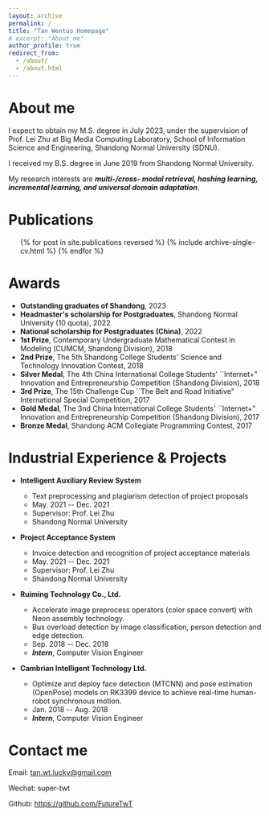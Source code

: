 ```yaml
---
layout: archive
permalink: /
title: "Tan Wentao Homepage"
# excerpt: "About me"
author_profile: true
redirect_from: 
  - /about/
  - /about.html
---
```


About me
======
I expect to obtain my M.S. degree in July 2023, under the supervision of Prof. Lei Zhu at Big Media Computing Laboratory, School of Information Science and Engineering, Shandong Normal University (SDNU). 

I received my B.S. degree in June 2019 from Shandong Normal University.

My research interests are <b><i>multi-/cross- modal retrieval, hashing learning, incremental learning, and universal domain adaptation</i></b>.

Publications
======
<ul>{% for post in site.publications reversed %}
{% include archive-single-cv.html %}
{% endfor %}</ul>

Awards
======
<ul>
  <li><b>Outstanding graduates of Shandong</b>, 2023</li>
  <li><b>Headmaster's scholarship for Postgraduates</b>, Shandong Normal University (10 quota), 2022</li>
  <li><b>National scholarship for Postgraduates (China)</b>, 2022</li>
  <li><b>1st Prize</b>, Contemporary Undergraduate Mathematical Contest in Modeling (CUMCM, Shandong Division), 2018</li>
  <li><b>2nd Prize</b>, The 5th Shandong College Students' Science and Technology Innovation Contest, 2018</li>
  <li><b>Silver Medal</b>, The 4th China International College Students' ``Internet+" Innovation and Entrepreneurship Competition (Shandong Division), 2018</li>
  <li><b>3rd Prize</b>, The 15th Challenge Cup ``The Belt and Road Initiative" International Special Competition, 2017</li>
  <li><b>Gold Medal</b>, The 3nd China International College Students' ``Internet+" Innovation and Entrepreneurship Competition (Shandong Division), 2017</li>
  <li><b>Bronze Medal</b>, Shandong ACM Collegiate Programming Contest, 2017</li>
</ul>

Industrial Experience & Projects
======
* <b>Intelligent Auxiliary Review System</b>
  * Text preprocessing and plagiarism detection of project proposals
  * May. 2021 -- Dec. 2021
  * Supervisor: Prof. Lei Zhu
  * Shandong Normal University

* <b>Project Acceptance System</b>
  * Invoice detection and recognition of project acceptance materials
  * May. 2021 -- Dec. 2021
  * Supervisor: Prof. Lei Zhu
  * Shandong Normal University

* <b>Ruiming Technology Co., Ltd.</b>
	* Accelerate image preprocess operators (color space convert) with Neon assembly technology.
	* Bus overload detection by image classification, person detection and edge detection.
  * Sep. 2018 -- Dec. 2018
  * <b><i>Intern</i></b>, Computer Vision Engineer

* <b>Cambrian Intelligent Technology Ltd.</b>
  * Optimize and deploy face detection (MTCNN) and pose estimation (OpenPose) models on RK3399 device to achieve real-time human-robot synchronous motion.
  * Jan. 2018 -- Aug. 2018
  * <b><i>Intern</i></b>, Computer Vision Engineer

Contact me
======
Email: tan.wt.lucky@gmail.com

Wechat: super-twt

Github: https://github.com/FutureTwT
